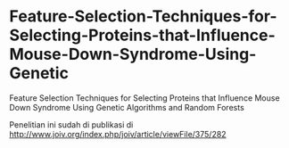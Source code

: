 # Feature-Selection-Techniques-for-Selecting-Proteins-that-Influence-Mouse-Down-Syndrome-Using-Genetic
Feature Selection Techniques for Selecting Proteins that Influence Mouse Down Syndrome Using Genetic Algorithms and Random Forests

Penelitian ini sudah di publikasi di http://www.joiv.org/index.php/joiv/article/viewFile/375/282
